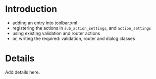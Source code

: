 # Introduction #

  * adding an entry into toolbar.xml
  * registering the actions in `sub_action_settings`, and `action_settings`
  * using existing validation and router actions
  * or, writing the required: validation, router and dialog classes

# Details #

Add details here.